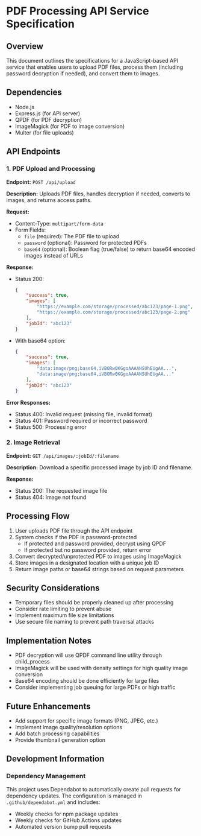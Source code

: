 # PDF Processing API Service Specification

## Overview
This document outlines the specifications for a JavaScript-based API service that enables users to upload PDF files, process them (including password decryption if needed), and convert them to images.

## Dependencies
- Node.js
- Express.js (for API server)
- QPDF (for PDF decryption)
- ImageMagick (for PDF to image conversion)
- Multer (for file uploads)

## API Endpoints

### 1. PDF Upload and Processing

**Endpoint:** `POST /api/upload`

**Description:** Uploads PDF files, handles decryption if needed, converts to images, and returns access paths.

**Request:**
- Content-Type: `multipart/form-data`
- Form Fields:
    - `file` (required): The PDF file to upload
    - `password` (optional): Password for protected PDFs
    - `base64` (optional): Boolean flag (true/false) to return base64 encoded images instead of URLs

**Response:**
- Status 200:
    ```json
    {
        "success": true,
        "images": [
            "https://example.com/storage/processed/abc123/page-1.png",
            "https://example.com/storage/processed/abc123/page-2.png"
        ],
        "jobId": "abc123"
    }
    ```

- With base64 option:
    ```json
    {
        "success": true,
        "images": [
            "data:image/png;base64,iVBORw0KGgoAAAANSUhEUgAA...",
            "data:image/png;base64,iVBORw0KGgoAAAANSUhEUgAA..."
        ],
        "jobId": "abc123"
    }
    ```

**Error Responses:**
- Status 400: Invalid request (missing file, invalid format)
- Status 401: Password required or incorrect password
- Status 500: Processing error

### 2. Image Retrieval

**Endpoint:** `GET /api/images/:jobId/:filename`

**Description:** Download a specific processed image by job ID and filename.

**Response:**
- Status 200: The requested image file
- Status 404: Image not found

## Processing Flow

1. User uploads PDF file through the API endpoint
2. System checks if the PDF is password-protected
     - If protected and password provided, decrypt using QPDF
     - If protected but no password provided, return error
3. Convert decrypted/unprotected PDF to images using ImageMagick
4. Store images in a designated location with a unique job ID
5. Return image paths or base64 strings based on request parameters

## Security Considerations

- Temporary files should be properly cleaned up after processing
- Consider rate limiting to prevent abuse
- Implement maximum file size limitations
- Use secure file naming to prevent path traversal attacks

## Implementation Notes

- PDF decryption will use QPDF command line utility through child_process
- ImageMagick will be used with density settings for high quality image conversion
- Base64 encoding should be done efficiently for large files
- Consider implementing job queuing for large PDFs or high traffic

## Future Enhancements

- Add support for specific image formats (PNG, JPEG, etc.)
- Implement image quality/resolution options
- Add batch processing capabilities
- Provide thumbnail generation option

## Development Information

### Dependency Management
This project uses Dependabot to automatically create pull requests for dependency updates. The configuration is managed in `.github/dependabot.yml` and includes:
- Weekly checks for npm package updates
- Weekly checks for GitHub Actions updates
- Automated version bump pull requests